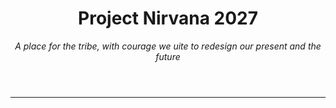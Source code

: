 <header>

<!--
  <<< Author notes: Course header >>>
  Include a 1280×640 image, course title in sentence case, and a concise description in emphasis.
  In your repository settings: enable template repository, add your 1280×640 social image, auto delete head branches.
  Add your open source license, GitHub uses MIT license.
-->

# Project Nirvana 2027

_A place for the tribe, with courage we uite to redesign our present and the future_

</header>



<footer>

<!--
  <<< Author notes: Footer >>>
  Add a link to get support, GitHub status page, code of conduct, license link.
-->

---
</footer>
